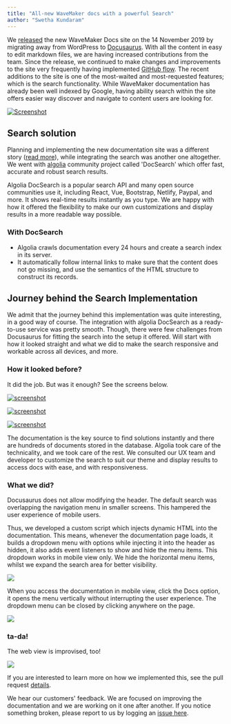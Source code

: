 ```yaml
---
title: "All-new WaveMaker docs with a powerful Search"
author: "Swetha Kundaram"
---
```


We [released](/improve-your-app-development-experience-with-the-new-wavemaker-docs/) the new WaveMaker Docs site on the 14 November 2019 by migrating away from WordPress to [Docusaurus](https://docusaurus.io/). With all the content in easy to edit markdown files, we are having increased contributions from the team. Since the release, we continued to make changes and improvements to the site very frequently having implemented [GitHub flow](https://guides.github.com/introduction/flow/). The recent additions to the site is one of the most-waited and most-requested features; which is the search functionality. While WaveMaker documentation has already been well indexed by Google, having ability search within the site offers easier way discover and navigate to content users are looking for.

[![Screenshot](/learn/assets/search-here.png)](/learn/assets/search-here.png)

## Search solution

Planning and implementing the new documentation site was a different story ([read more](https://github.com/wavemaker/docs/pull/95)), while integrating the search was another one altogether. We went with [algolia](https://www.algolia.com/) community project called 'DocSearch' which offer fast, accurate and robust search results.

Algolia DocSearch is a popular search API and many open source communities use it, including React, Vue, Bootstrap, Netlify, Paypal, and more. It shows real-time results instantly as you type. We are happy with how it offered the flexibility to make our own customizations and display results in a more readable way possible.

### With DocSearch

- Algolia crawls documentation every 24 hours and create a search index in its server.
- It automatically follow internal links to make sure that the content does not go missing, and use the semantics of the HTML structure to construct its records.

## Journey behind the Search Implementation

We admit that the journey behind this implementation was quite interesting, in a good way of course. The integration with algolia DocSearch as a ready-to-use service was pretty smooth. Though, there were few challenges from Docusaurus for fitting the search into the setup it offered. Will start with how it looked straight and what we did to make the search responsive and workable across all devices, and more.

### How it looked before?

It did the job. But was it enough? See the screens below.

<!--DOCUSAURUS_CODE_TABS-->
<!--Mobile_View-->

[![screenshot](/learn/assets/search-plain.png)](/learn/assets/search-plain.png)

<!--Mobile_View_Stage_two-->

[![screenshot](/learn/assets/search-stage-two.png)](/learn/assets/search-stage-two.png)

<!--Web_View-->

[![screenshot](/learn/assets/before-search.png)](/learn/assets/before-search.png)

<!--END_DOCUSAURUS_CODE_TABS-->

The documentation is the key source to find solutions instantly and there are hundreds of documents stored in the database. Algolia took care of the technicality, and we took care of the rest. We consulted our UX team and developer to customize the search to suit our theme and display results to access docs with ease, and with responsiveness.

### What we did?

Docusaurus does not allow modifying the header. The default search was overlapping the navigation menu in smaller screens. This hampered the user experience of mobile users.

Thus, we developed a custom script which injects dynamic HTML into the documentation. This means, whenever the documentation page loads, it builds a dropdown menu with options while injecting it into the header as hidden, it also adds event listeners to show and hide the menu items. This dropdown works in mobile view only. We hide the horizontal menu items, whilst we expand the search area for better visibility.

[![](/learn/assets/mobile-view-search.png)](/learn/assets/mobile-view-search.png)

When you access the documentation in mobile view, click the Docs option, it opens the menu vertically without interrupting the user experience. The dropdown menu can be closed by clicking anywhere on the page.

[![](/learn/assets/dropdown-mobile-view.png)](/learn/assets/dropdown-mobile-view.png)

### ta-da!

The web view is improvised, too!

[![](/learn/assets/new-search-wavemaker.png)](/learn/assets/new-search-wavemaker.png)

If you are interested to learn more on how we implemented this, see the pull request [details](https://github.com/wavemaker/docs/pull/95).

We hear our customers' feedback. We are focused on improving the documentation and we are working on it one after another. If you notice something broken, please report to us by logging an [issue here](https://github.com/wavemaker/docs/issues).
